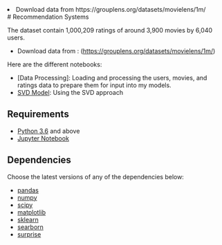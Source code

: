 <li>Download data from https://grouplens.org/datasets/movielens/1m/</li>
# Recommendation Systems

The dataset contain 1,000,209 ratings of around 3,900 movies by 6,040 users.

- Download data from : (https://grouplens.org/datasets/movielens/1m/)

Here are the different notebooks:
* [Data Processing]: Loading and processing the users, movies, and ratings data to prepare them for input into my models.
* [SVD Model](http://nbviewer.jupyter.org/github/khanhnamle1994/movielens/blob/master/SVD_Model.ipynb): Using the SVD approach

## Requirements

* [Python 3.6](https://www.python.org/downloads/) and above
* [Jupyter Notebook](http://jupyter.org/)

## Dependencies

Choose the latest versions of any of the dependencies below:
* [pandas](https://pandas.pydata.org/)
* [numpy](http://www.numpy.org/)
* [scipy](https://www.scipy.org/)
* [matplotlib](https://matplotlib.org/)
* [sklearn](http://scikit-learn.org/stable/)
* [searborn](https://seaborn.pydata.org/)
* [surprise](http://surpriselib.com/)
